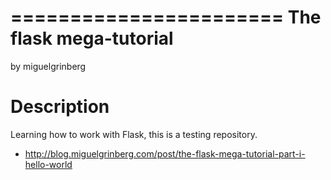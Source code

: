 =======================
The flask mega-tutorial
=======================
by miguelgrinberg

Description
===========

Learning how to work with Flask, this is a testing repository.

- http://blog.miguelgrinberg.com/post/the-flask-mega-tutorial-part-i-hello-world
